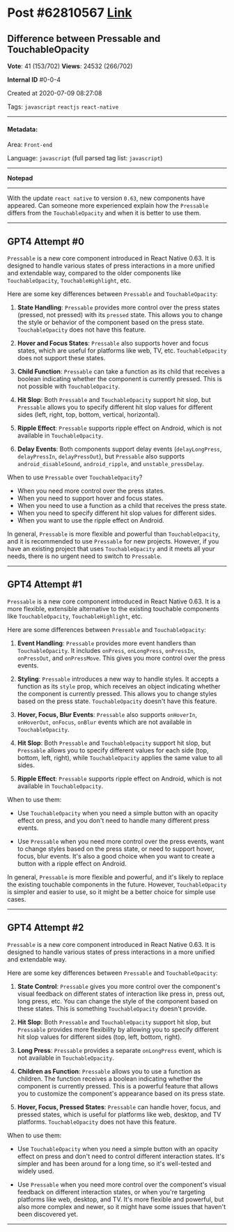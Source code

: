 
# Post \#62810567 [Link](https://stackoverflow.com/questions/62810567/)

## Difference between Pressable and TouchableOpacity

**Vote**: 41 (153/702) **Views**: 24532 (266/702) 

**Internal ID** \#0-0-4

Created at 2020-07-09 08:27:08

Tags: `javascript` `reactjs` `react-native`

----------

#### Metadata:

Area: `Front-end`

Language: `javascript` (full parsed tag list: `javascript`)

----------

**Notepad**


----------

With the update `react native` to version `0.63`, new components have appeared. Can someone more experienced explain how the `Pressable` differs from the `TouchableOpacity` and when it is better to use them.


----------
        
## GPT4 Attempt \#0

`Pressable` is a new core component introduced in React Native 0.63. It is designed to handle various states of press interactions in a more unified and extendable way, compared to the older components like `TouchableOpacity`, `TouchableHighlight`, etc.

Here are some key differences between `Pressable` and `TouchableOpacity`:

1. **State Handling**: `Pressable` provides more control over the press states (pressed, not pressed) with its `pressed` state. This allows you to change the style or behavior of the component based on the press state. `TouchableOpacity` does not have this feature.

2. **Hover and Focus States**: `Pressable` also supports hover and focus states, which are useful for platforms like web, TV, etc. `TouchableOpacity` does not support these states.

3. **Child Function**: `Pressable` can take a function as its child that receives a boolean indicating whether the component is currently pressed. This is not possible with `TouchableOpacity`.

4. **Hit Slop**: Both `Pressable` and `TouchableOpacity` support hit slop, but `Pressable` allows you to specify different hit slop values for different sides (left, right, top, bottom, vertical, horizontal).

5. **Ripple Effect**: `Pressable` supports ripple effect on Android, which is not available in `TouchableOpacity`.

6. **Delay Events**: Both components support delay events (`delayLongPress`, `delayPressIn`, `delayPressOut`), but `Pressable` also supports `android_disableSound`, `android_ripple`, and `unstable_pressDelay`.

When to use `Pressable` over `TouchableOpacity`?

- When you need more control over the press states.
- When you need to support hover and focus states.
- When you need to use a function as a child that receives the press state.
- When you need to specify different hit slop values for different sides.
- When you want to use the ripple effect on Android.

In general, `Pressable` is more flexible and powerful than `TouchableOpacity`, and it is recommended to use `Pressable` for new projects. However, if you have an existing project that uses `TouchableOpacity` and it meets all your needs, there is no urgent need to switch to `Pressable`.

--------

## GPT4 Attempt \#1

`Pressable` is a new core component introduced in React Native 0.63. It is a more flexible, extensible alternative to the existing touchable components like `TouchableOpacity`, `TouchableHighlight`, etc.

Here are some differences between `Pressable` and `TouchableOpacity`:

1. **Event Handling**: `Pressable` provides more event handlers than `TouchableOpacity`. It includes `onPress`, `onLongPress`, `onPressIn`, `onPressOut`, and `onPressMove`. This gives you more control over the press events.

2. **Styling**: `Pressable` introduces a new way to handle styles. It accepts a function as its `style` prop, which receives an object indicating whether the component is currently pressed. This allows you to change styles based on the press state. `TouchableOpacity` doesn't have this feature.

3. **Hover, Focus, Blur Events**: `Pressable` also supports `onHoverIn`, `onHoverOut`, `onFocus`, `onBlur` events which are not available in `TouchableOpacity`.

4. **Hit Slop**: Both `Pressable` and `TouchableOpacity` support hit slop, but `Pressable` allows you to specify different values for each side (top, bottom, left, right), while `TouchableOpacity` applies the same value to all sides.

5. **Ripple Effect**: `Pressable` supports ripple effect on Android, which is not available in `TouchableOpacity`.

When to use them:

- Use `TouchableOpacity` when you need a simple button with an opacity effect on press, and you don't need to handle many different press events.

- Use `Pressable` when you need more control over the press events, want to change styles based on the press state, or need to support hover, focus, blur events. It's also a good choice when you want to create a button with a ripple effect on Android.

In general, `Pressable` is more flexible and powerful, and it's likely to replace the existing touchable components in the future. However, `TouchableOpacity` is simpler and easier to use, so it might be a better choice for simple use cases.

--------

## GPT4 Attempt \#2

`Pressable` is a new core component introduced in React Native 0.63. It is designed to handle various states of press interactions in a more unified and extendable way. 

Here are some key differences between `Pressable` and `TouchableOpacity`:

1. **State Control**: `Pressable` gives you more control over the component's visual feedback on different states of interaction like press in, press out, long press, etc. You can change the style of the component based on these states. This is something `TouchableOpacity` doesn't provide.

2. **Hit Slop**: Both `Pressable` and `TouchableOpacity` support hit slop, but `Pressable` provides more flexibility by allowing you to specify different hit slop values for different sides (top, left, bottom, right).

3. **Long Press**: `Pressable` provides a separate `onLongPress` event, which is not available in `TouchableOpacity`.

4. **Children as Function**: `Pressable` allows you to use a function as children. The function receives a boolean indicating whether the component is currently pressed. This is a powerful feature that allows you to customize the component's appearance based on its press state.

5. **Hover, Focus, Pressed States**: `Pressable` can handle hover, focus, and pressed states, which is useful for platforms like web, desktop, and TV platforms. `TouchableOpacity` does not have this feature.

When to use them:

- Use `TouchableOpacity` when you need a simple button with an opacity effect on press and don't need to control different interaction states. It's simpler and has been around for a long time, so it's well-tested and widely used.

- Use `Pressable` when you need more control over the component's visual feedback on different interaction states, or when you're targeting platforms like web, desktop, and TV. It's more flexible and powerful, but also more complex and newer, so it might have some issues that haven't been discovered yet.

--------
